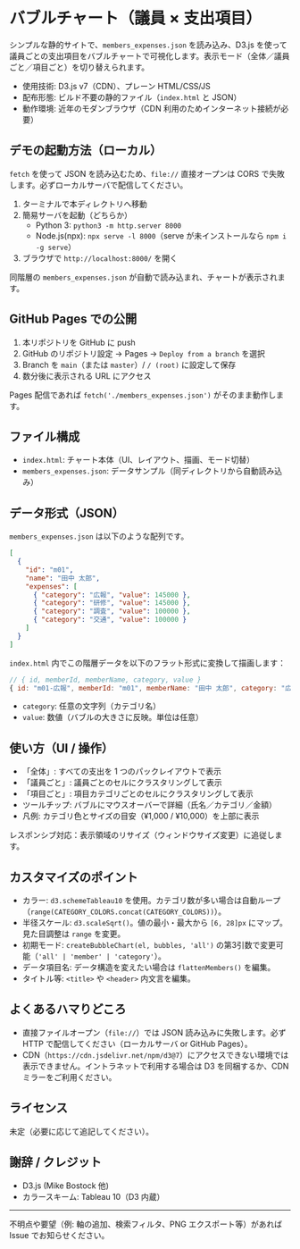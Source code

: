 # バブルチャート（議員 × 支出項目）

シンプルな静的サイトで、`members_expenses.json` を読み込み、D3.js を使って議員ごとの支出項目をバブルチャートで可視化します。表示モード（全体／議員ごと／項目ごと）を切り替えられます。

- 使用技術: D3.js v7（CDN）、プレーン HTML/CSS/JS
- 配布形態: ビルド不要の静的ファイル（`index.html` と JSON）
- 動作環境: 近年のモダンブラウザ（CDN 利用のためインターネット接続が必要）

## デモの起動方法（ローカル）

`fetch` を使って JSON を読み込むため、`file://` 直接オープンは CORS で失敗します。必ずローカルサーバで配信してください。

1. ターミナルで本ディレクトリへ移動
2. 簡易サーバを起動（どちらか）
   - Python 3: `python3 -m http.server 8000`
   - Node.js(npx): `npx serve -l 8000`（serve が未インストールなら `npm i -g serve`）
3. ブラウザで `http://localhost:8000/` を開く

同階層の `members_expenses.json` が自動で読み込まれ、チャートが表示されます。

## GitHub Pages での公開

1. 本リポジトリを GitHub に push
2. GitHub のリポジトリ設定 → Pages → `Deploy from a branch` を選択
3. Branch を `main`（または `master`）/ `/ (root)` に設定して保存
4. 数分後に表示される URL にアクセス

Pages 配信であれば `fetch('./members_expenses.json')` がそのまま動作します。

## ファイル構成

- `index.html`: チャート本体（UI、レイアウト、描画、モード切替）
- `members_expenses.json`: データサンプル（同ディレクトリから自動読み込み）

## データ形式（JSON）

`members_expenses.json` は以下のような配列です。

```json
[
  {
    "id": "m01",
    "name": "田中 太郎",
    "expenses": [
      { "category": "広報", "value": 145000 },
      { "category": "研修", "value": 145000 },
      { "category": "調査", "value": 100000 },
      { "category": "交通", "value": 100000 }
    ]
  }
]
```

`index.html` 内でこの階層データを以下のフラット形式に変換して描画します：

```js
// { id, memberId, memberName, category, value }
{ id: "m01-広報", memberId: "m01", memberName: "田中 太郎", category: "広報", value: 145000 }
```

- `category`: 任意の文字列（カテゴリ名）
- `value`: 数値（バブルの大きさに反映。単位は任意）

## 使い方（UI / 操作）

- 「全体」: すべての支出を 1 つのパックレイアウトで表示
- 「議員ごと」: 議員ごとのセルにクラスタリングして表示
- 「項目ごと」: 項目カテゴリごとのセルにクラスタリングして表示
- ツールチップ: バブルにマウスオーバーで詳細（氏名／カテゴリ／金額）
- 凡例: カテゴリ色とサイズの目安（¥1,000 / ¥10,000）を上部に表示

レスポンシブ対応：表示領域のリサイズ（ウィンドウサイズ変更）に追従します。

## カスタマイズのポイント

- カラー: `d3.schemeTableau10` を使用。カテゴリ数が多い場合は自動ループ（`range(CATEGORY_COLORS.concat(CATEGORY_COLORS))`）。
- 半径スケール: `d3.scaleSqrt()`。値の最小・最大から `[6, 28]px` にマップ。見た目調整は `range` を変更。
- 初期モード: `createBubbleChart(el, bubbles, 'all')` の第3引数で変更可能（`'all' | 'member' | 'category'`）。
- データ項目名: データ構造を変えたい場合は `flattenMembers()` を編集。
- タイトル等: `<title>` や `<header>` 内文言を編集。

## よくあるハマりどころ

- 直接ファイルオープン（`file://`）では JSON 読み込みに失敗します。必ず HTTP で配信してください（ローカルサーバ or GitHub Pages）。
- CDN（`https://cdn.jsdelivr.net/npm/d3@7`）にアクセスできない環境では表示できません。イントラネットで利用する場合は D3 を同梱するか、CDN ミラーをご利用ください。

## ライセンス

未定（必要に応じて追記してください）。

## 謝辞 / クレジット

- D3.js (Mike Bostock 他)
- カラースキーム: Tableau 10（D3 内蔵）

---

不明点や要望（例: 軸の追加、検索フィルタ、PNG エクスポート等）があれば Issue でお知らせください。
